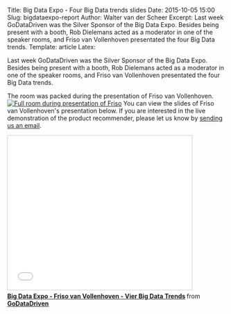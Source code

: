 Title: Big Data Expo - Four Big Data trends slides
Date: 2015-10-05 15:00
Slug: bigdataexpo-report
Author: Walter van der Scheer
Excerpt: Last week GoDataDriven was the Silver Sponsor of the Big Data Expo. Besides being present with a booth, Rob Dielemans acted as a moderator in one of the speaker rooms, and Friso van Vollenhoven presentated the four Big Data trends.
Template: article
Latex:

<span class="lead">Last week GoDataDriven was the Silver Sponsor of the Big Data Expo. Besides being present with a booth, Rob Dielemans acted as a moderator in one of the speaker rooms, and Friso van Vollenhoven presentated the four Big Data trends.</span>

The room was packed during the presentation of Friso van Vollenhoven. [![Full room during presentation of Friso](/static/images/bigdataexpobigdata/expo-presentatie-friso.jpg)](http://www.bigdatasurvey.nl)
You can view the slides of Friso van Vollenhoven's presentation below. If you are interested in the live demonstration of the product recommender, please let us know by [sending us an email](mailto:response@godatadriven.com?subject=productrecommender-demo).

<iframe src="//www.slideshare.net/slideshow/embed_code/key/maZ9UkdmLv8TkK" width="425" height="355" frameborder="0" marginwidth="0" marginheight="0" scrolling="no" style="border:1px solid #CCC; border-width:1px; margin-bottom:5px; max-width: 100%;" allowfullscreen> </iframe> <div style="margin-bottom:5px"> <strong> <a href="//www.slideshare.net/godatadriven/big-data-expo-friso-van-vollenhoven-vier-big-data-trends" title="Big Data Expo - Friso van Vollenhoven - Vier Big Data Trends" target="_blank">Big Data Expo - Friso van Vollenhoven - Vier Big Data Trends</a> </strong> from <strong><a href="//www.slideshare.net/godatadriven" target="_blank">GoDataDriven</a></strong> </div>
